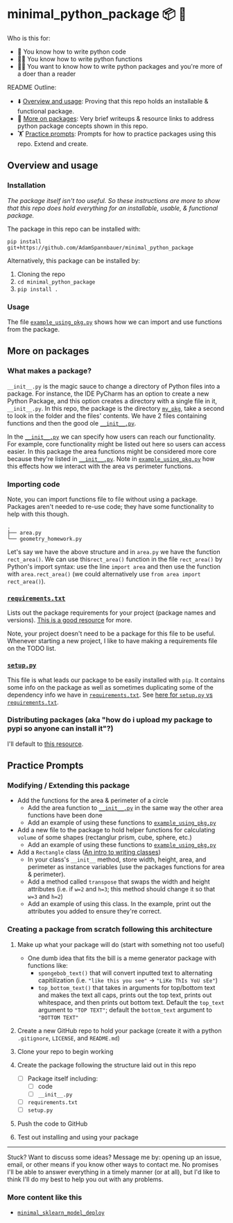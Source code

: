 # minimal_python_package 📦 🐍

Who is this for:

* 🙋 You know how to write python code
* 🙋‍♀️ You know how to write python functions
* 🙋‍♂️ You want to know how to write python packages and you're more of a doer than a reader

README Outline:
* ⬇️ [Overview and usage](#overview-and-usage): Proving that this repo holds an installable & functional package.
* 📄 [More on packages](#more-on-packages): Very brief writeups & resource links to address python package concepts shown in this repo.
* 🏋️ [Practice prompts](#practice-prompts): Prompts for how to practice packages using this repo.  Extend and create.

## Overview and usage

### Installation

*The package itself isn't too useful.  So these instructions are more to show that this repo does hold everything for an installable, usable, & functional package.*

The package in this repo can be installed with:

```
pip install git+https://github.com/AdamSpannbauer/minimal_python_package
```

Alternatively, this package can be installed by:

1. Cloning the repo
2. `cd minimal_python_package`
3. `pip install .`

### Usage

The file  [`example_using_pkg.py`](example_using_pkg.py) shows how we can import and use functions from the package.

## More on packages

### What makes a package?

`__init__.py` is the magic sauce to change a directory of Python files into a package.  For instance, the IDE PyCharm has an option to create a new Python Package, and this option creates a directory with a single file in it, `__init__.py`.  In this repo, the package is the directory [`my_pkg`](my_pkg), take a second to look in the folder and the files' contents.  We have 2 files containing functions and then the good ole [`__init__.py`](my_pkg/__init__.py).

In the [`__init__.py`](my_pkg/__init__.py) we can specify how users can reach our functionality.  For example, core functionality might be listed out here so users can access easier.  In this package the area functions might be considered more core because they're listed in [`__init__.py`](my_pkg/__init__.py).  Note in [`example_using_pkg.py`](example_using_pkg.py) how this effects how we interact with the area vs perimeter functions.

### Importing code

Note, you can import functions file to file without using a package.  Packages aren't needed to re-use code; they have some functionality to help with this though.

```
.
├── area.py
└── geometry_homework.py
```

Let's say we have the above structure and in `area.py` we have the function `rect_area()`.  We can use this`rect_area()` function in the file `rect_area()` by Python's import syntax: use the line `import area` and then use the function with `area.rect_area()` (we could alternatively use `from area import rect_area()`).

### [`requirements.txt`](requirements.txt)

Lists out the package requirements for your project (package names and versions).  [This is a good resource](https://note.nkmk.me/en/python-pip-install-requirements/) for more.

Note, your project doesn't need to be a package for this file to be useful.  Whenever starting a new project, I like to have making a requirements file on the TODO list.

### [`setup.py`](setup.py)

This file is what leads our package to be easily installed with `pip`.  It contains some info on the package as well as sometimes duplicating some of the dependency info we have in [`requirements.txt`](requirements.txt).  See [here for `setup.py` vs `requirements.txt`](https://caremad.io/posts/2013/07/setup-vs-requirement/).

### Distributing packages (aka "how do i upload my package to pypi so anyone can install it"?)

I'll default to [this resource](https://packaging.python.org/tutorials/packaging-projects/#generating-distribution-archives).

## Practice Prompts

### Modifying / Extending this package

* Add the functions for the area & perimeter of a circle
  * Add the area function to  [`__init__.py`](my_pkg/__init__.py) in the same way the other area functions have been done
  * Add an example of using these functions to [`example_using_pkg.py`](example_using_pkg.py)
* Add a new file to the package to hold helper functions for calculating `volume` of some shapes (rectanglur prism, cube, sphere, etc.)
  * Add an example of using these functions to  [`example_using_pkg.py`](example_using_pkg.py)
* Add a `Rectangle` class ([An intro to writing classes](https://www.w3schools.com/python/python_classes.asp))
  * In your class's `__init__` method, store width, height, area, and perimeter as instance variables (use the packages functions for area & perimeter).
  * Add a method called `transpose` that swaps the width and height attributes (i.e. if `w=2` and `h=3`; this method should change it so that `w=3` and `h=2`)
  * Add an example of using this class.  In the example, print out the attributes you added to ensure they're correct.

### Creating a package from scratch following this architecture

1. Make up what your package will do (start with something not too useful)
   * One dumb idea that fits the bill is a meme generator package with functions like:
     * `spongebob_text()` that will convert inputted text to alternating capitilization (i.e. `"like this you see"` -> `"LiKe ThIs YoU sEe"`)
     * `top_bottom_text()` that takes in arguments for top/bottom text and makes the text all caps, prints out the top text, prints out whitespace, and then prints out bottom text.  Default the `top_text` argument to `"TOP TEXT"`; default the `bottom_text` argument to `"BOTTOM TEXT"`

2. Create a new GitHub repo to hold your package (create it with a python `.gitignore`, `LICENSE`, and `README.md`)
3. Clone your repo to begin working
4. Create the package following the structure laid out in this repo
   * [ ] Package itself including:
     * [ ] code
     * [ ] `__init__.py`
   * [ ] `requirements.txt`
   * [ ] `setup.py`

5. Push the code to GitHub
6. Test out installing and using your package

-----

Stuck? Want to discuss some ideas? Message me by: opening up an issue, email, or other means if you know other ways to contact me.  No promises I'll be able to answer everything in a timely manner (or at all), but I'd like to think I'll do my best to help you out with any problems.


### More content like this

* [`minimal_sklearn_model_deploy`](https://github.com/AdamSpannbauer/minimal_sklearn_model_deploy)
